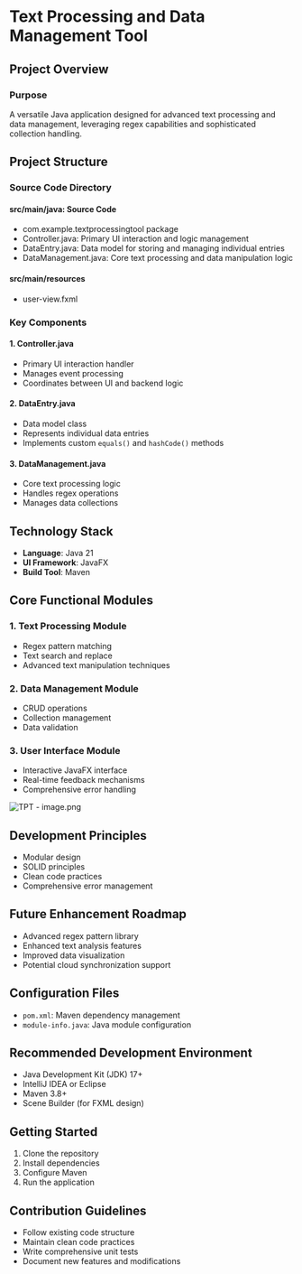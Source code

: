 # Text Processing and Data Management Tool

## Project Overview

### Purpose
A versatile Java application designed for advanced text processing and data management, leveraging regex capabilities and sophisticated collection handling.

## Project Structure

### Source Code Directory

#### src/main/java: Source Code
  - com.example.textprocessingtool package
  - Controller.java: Primary UI interaction and logic management
  - DataEntry.java: Data model for storing and managing individual entries
  - DataManagement.java: Core text processing and data manipulation logic

#### src/main/resources
  - user-view.fxml


### Key Components

#### 1. Controller.java
- Primary UI interaction handler
- Manages event processing
- Coordinates between UI and backend logic

#### 2. DataEntry.java
- Data model class
- Represents individual data entries
- Implements custom `equals()` and `hashCode()` methods

#### 3. DataManagement.java
- Core text processing logic
- Handles regex operations
- Manages data collections

## Technology Stack
- **Language**: Java 21
- **UI Framework**: JavaFX
- **Build Tool**: Maven

## Core Functional Modules

### 1. Text Processing Module
- Regex pattern matching
- Text search and replace
- Advanced text manipulation techniques

### 2. Data Management Module
- CRUD operations
- Collection management
- Data validation

### 3. User Interface Module
- Interactive JavaFX interface
- Real-time feedback mechanisms
- Comprehensive error handling

![TPT - image.png](TPT-img.png)

## Development Principles
- Modular design
- SOLID principles
- Clean code practices
- Comprehensive error management

## Future Enhancement Roadmap
- Advanced regex pattern library
- Enhanced text analysis features
- Improved data visualization
- Potential cloud synchronization support

## Configuration Files
- `pom.xml`: Maven dependency management
- `module-info.java`: Java module configuration

## Recommended Development Environment
- Java Development Kit (JDK) 17+
- IntelliJ IDEA or Eclipse
- Maven 3.8+
- Scene Builder (for FXML design)

## Getting Started
1. Clone the repository
2. Install dependencies
3. Configure Maven
4. Run the application

## Contribution Guidelines
- Follow existing code structure
- Maintain clean code practices
- Write comprehensive unit tests
- Document new features and modifications
